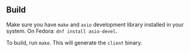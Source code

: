 ## Build

Make sure you have `make` and `asio` development library installed in your system.
On Fedora: `dnf install asio-devel`.

To build, run `make`.
This will generate the `client` binary.




